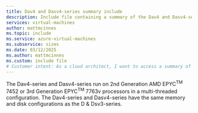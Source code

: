 ```yaml
---
title: Dav4 and Dasv4-series summary include
description: Include file containing a summary of the Dav4 and Dasv4-series size family.
services: virtual-machines
author: mattmcinnes
ms.topic: include
ms.service: azure-virtual-machines
ms.subservice: sizes
ms.date: 03/12/2025
ms.author: mattmcinnes
ms.custom: include file
# Customer intent: As a cloud architect, I want to access a summary of the Dav4 and Dasv4-series virtual machine sizes, so that I can evaluate their specifications for optimized workload deployment.
---
```


The Dav4-series and Dasv4-series run on 2nd Generation AMD EPYC<sup>TM</sup> 7452 or 3rd Generation EPYC<sup>TM</sup> 7763v processors in a multi-threaded configuration. The Dav4-series and Dasv4-series have the same memory and disk configurations as the D & Dsv3-series.